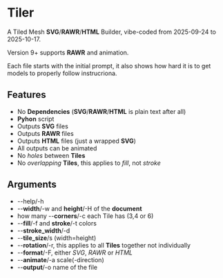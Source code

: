# Tiler
A Tiled Mesh **SVG**/**RAWR**/**HTML** Builder, vibe-coded from 2025-09-24 to 2025-10-17.

Version 9+ supports **RAWR** and animation.

Each file starts with the initial prompt, it also shows how hard it is to get models to properly follow instrucriona.

## Features
- No **Dependencies** (**SVG**/**RAWR**/**HTML** is plain text after all)
- **Pyhon** script
- Outputs **SVG** files
- Outputs **RAWR** files
- Outputs **HTML** files (just a wrapped **SVG**)
- All outputs can be animated
- No *holes* between **Tiles**
- No *overlapping* **Tiles**, this applies to *fill*, not *stroke*

## Arguments
- --help/-h
- --**width**/-w  and **height**/-H of the **document**
- how many --**corners**/-c each Tile has (3,4 or 6)
- --**fill**/-f and **stroke**/-t colors
- --**stroke_width**/-d
- --**tile_size**/s (width=height)
- --**rotation**/-r, this applies to all **Tiles** together not individually
- --**format**/-F, either *SVG*, *RAWR* or *HTML*
- --**animate**/-a scale(-direction)
- --**output**/-o name of the file
